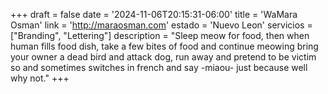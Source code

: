 +++
draft  = false
date   = '2024-11-06T20:15:31-06:00'
title  = 'WaMara Osman'
link   = 'http://maraosman.com'
estado = 'Nuevo Leon'
servicios = ["Branding", "Lettering"] 
description = "Sleep meow for food, then when human fills food dish, take a few bites of food and continue meowing bring your owner a dead bird and attack dog, run away and pretend to be victim so and sometimes switches in french and say -miaou- just because well why not."
+++